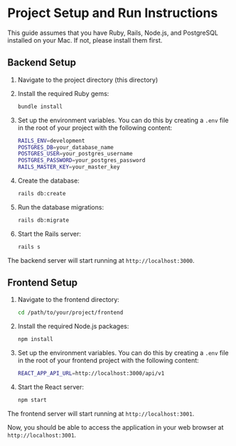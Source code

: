 # Project Setup and Run Instructions

This guide assumes that you have Ruby, Rails, Node.js, and PostgreSQL installed on your Mac. If not, please install them first.

## Backend Setup

1. Navigate to the project directory (this directory)

2. Install the required Ruby gems:

    ```bash
    bundle install
    ```

3. Set up the environment variables. You can do this by creating a `.env` file in the root of your project with the following content:

    ```bash
    RAILS_ENV=development
    POSTGRES_DB=your_database_name
    POSTGRES_USER=your_postgres_username
    POSTGRES_PASSWORD=your_postgres_password
    RAILS_MASTER_KEY=your_master_key
    ```

4. Create the database:

    ```bash
    rails db:create
    ```

5. Run the database migrations:

    ```bash
    rails db:migrate
    ```

6. Start the Rails server:

    ```bash
    rails s
    ```

The backend server will start running at `http://localhost:3000`.

## Frontend Setup

1. Navigate to the frontend directory:

    ```bash
    cd /path/to/your/project/frontend
    ```

2. Install the required Node.js packages:

    ```bash
    npm install
    ```

3. Set up the environment variables. You can do this by creating a `.env` file in the root of your frontend project with the following content:

    ```bash
    REACT_APP_API_URL=http://localhost:3000/api/v1
    ```

4. Start the React server:

    ```bash
    npm start
    ```

The frontend server will start running at `http://localhost:3001`.

Now, you should be able to access the application in your web browser at `http://localhost:3001`.

